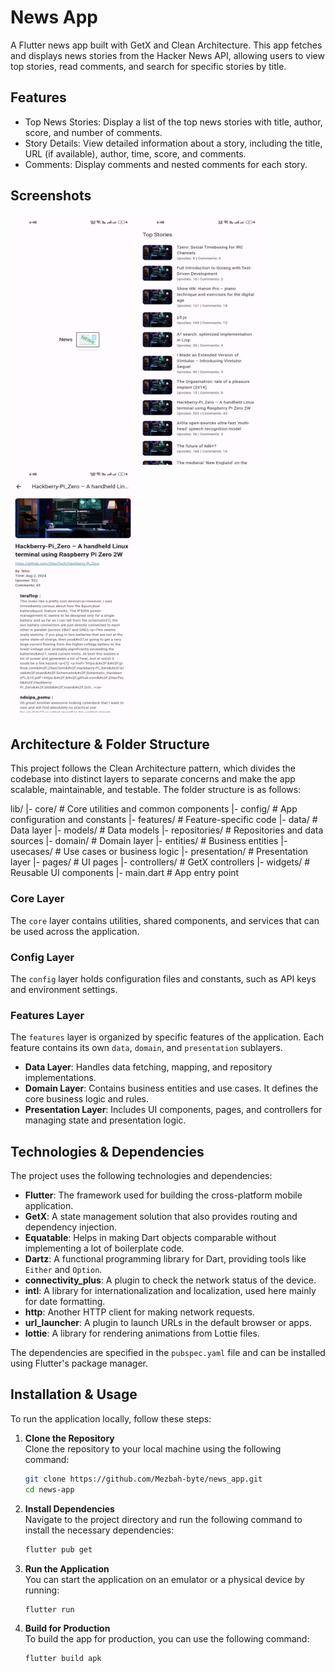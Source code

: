 
# News App

A Flutter news app built with GetX and Clean Architecture. This app fetches and displays news stories from the Hacker News API, allowing users to view top stories, read comments, and search for specific stories by title.


## Features

- Top News Stories: Display a list of the top news stories with title, author, score, and number of comments.
- Story Details: View detailed information about a story, including the title, URL (if available), author, time, score, and comments.
- Comments: Display comments and nested comments for each story.


## Screenshots

<p float="left">
  <img src="https://github.com/Mezbah-byte/news_app/blob/main/screenshot/0.jpeg?raw=true" alt="App Screenshot 1" width="200" height="400">
  <img src="https://github.com/Mezbah-byte/news_app/blob/main/screenshot/2.jpeg?raw=true" alt="App Screenshot 2" width="200" height="400">
  <img src="https://github.com/Mezbah-byte/news_app/blob/main/screenshot/1.jpeg?raw=true" alt="App Screenshot 3" width="200" height="400">
</p>


## Architecture & Folder Structure

This project follows the Clean Architecture pattern, which divides the codebase into distinct layers to separate concerns and make the app scalable, maintainable, and testable. The folder structure is as follows:

lib/
|- core/ # Core utilities and common components
|- config/ # App configuration and constants
|- features/ # Feature-specific code
|- data/ # Data layer
|- models/ # Data models
|- repositories/ # Repositories and data sources
|- domain/ # Domain layer
|- entities/ # Business entities
|- usecases/ # Use cases or business logic
|- presentation/ # Presentation layer
|- pages/ # UI pages
|- controllers/ # GetX controllers
|- widgets/ # Reusable UI components
|- main.dart # App entry point



### Core Layer

The `core` layer contains utilities, shared components, and services that can be used across the application.

### Config Layer

The `config` layer holds configuration files and constants, such as API keys and environment settings.

### Features Layer

The `features` layer is organized by specific features of the application. Each feature contains its own `data`, `domain`, and `presentation` sublayers.

- **Data Layer**: Handles data fetching, mapping, and repository implementations.
- **Domain Layer**: Contains business entities and use cases. It defines the core business logic and rules.
- **Presentation Layer**: Includes UI components, pages, and controllers for managing state and presentation logic.


## Technologies & Dependencies

The project uses the following technologies and dependencies:

- **Flutter**: The framework used for building the cross-platform mobile application.
- **GetX**: A state management solution that also provides routing and dependency injection.
- **Equatable**: Helps in making Dart objects comparable without implementing a lot of boilerplate code.
- **Dartz**: A functional programming library for Dart, providing tools like `Either` and `Option`.
- **connectivity_plus**: A plugin to check the network status of the device.
- **intl**: A library for internationalization and localization, used here mainly for date formatting.
- **http**: Another HTTP client for making network requests.
- **url_launcher**: A plugin to launch URLs in the default browser or apps.
- **lottie**: A library for rendering animations from Lottie files.

The dependencies are specified in the `pubspec.yaml` file and can be installed using Flutter's package manager.

## Installation & Usage

To run the application locally, follow these steps:

1. **Clone the Repository**  
   Clone the repository to your local machine using the following command:

   ```bash
   git clone https://github.com/Mezbah-byte/news_app.git
   cd news-app

2. **Install Dependencies**  
   Navigate to the project directory and run the following command to install the necessary dependencies:

   ```bash
   flutter pub get

3. **Run the Application**  
   You can start the application on an emulator or a physical device by running:

   ```bash
   flutter run

4. **Build for Production**  
   To build the app for production, you can use the following command:

   ```bash
   flutter build apk
